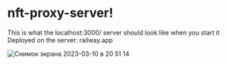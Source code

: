 # nft-proxy-server!

This is what the localhost:3000/ server should look like when you start it
Deployed on the server: railway.app


![Снимок экрана 2023-03-10 в 20 51 14](https://user-images.githubusercontent.com/67067937/224388976-ff45b1f7-9834-47d1-aee9-dd23f4c68c82.png)

